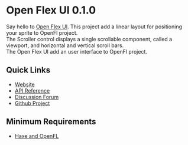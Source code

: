 # Open Flex UI 0.1.0

Say hello to [Open Flex UI](https://github.com/pol2095/openflexUI/).
This project add a linear layout for positioning your sprite to OpenFl project.<br />
The Scroller control displays a single scrollable component, called a viewport, and horizontal and vertical scroll bars.<br />
The Open Flex UI add an user interface to OpenFl project.

## Quick Links

* [Website](http://pol2095.free.fr/openflexUI/)
* [API Reference](http://pol2095.free.fr/OpenFl-Extensions/docs/openflexUI/controls/)
* [Discussion Forum](http://community.openfl.org/)
* [Github Project](https://github.com/pol2095/openflexUI/)

## Minimum Requirements

* [Haxe and OpenFL](http://www.openfl.org/learn/docs/getting-started/)